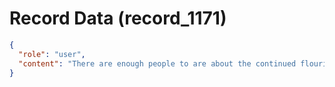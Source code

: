 # Record Data (record_1171)

```json
{
  "role": "user",
  "content": "There are enough people to are about the continued flourishing of tmail culture right.. i dont have to care so much or not?\n"
}
```
